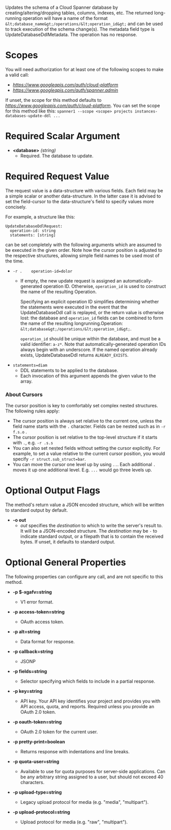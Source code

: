 Updates the schema of a Cloud Spanner database by
creating/altering/dropping tables, columns, indexes, etc. The returned
long-running operation will have a name of
the format `&lt;database_name&gt;/operations/&lt;operation_id&gt;` and can be used to
track execution of the schema change(s). The
metadata field type is
UpdateDatabaseDdlMetadata.  The operation has no response.
# Scopes

You will need authorization for at least one of the following scopes to make a valid call:

* *https://www.googleapis.com/auth/cloud-platform*
* *https://www.googleapis.com/auth/spanner.admin*

If unset, the scope for this method defaults to *https://www.googleapis.com/auth/cloud-platform*.
You can set the scope for this method like this: `spanner1 --scope <scope> projects instances-databases-update-ddl ...`
# Required Scalar Argument
* **&lt;database&gt;** *(string)*
    - Required. The database to update.
# Required Request Value

The request value is a data-structure with various fields. Each field may be a simple scalar or another data-structure.
In the latter case it is advised to set the field-cursor to the data-structure's field to specify values more concisely.

For example, a structure like this:
```
UpdateDatabaseDdlRequest:
  operation-id: string
  statements: [string]

```

can be set completely with the following arguments which are assumed to be executed in the given order. Note how the cursor position is adjusted to the respective structures, allowing simple field names to be used most of the time.

* `-r .    operation-id=dolor`
    - If empty, the new update request is assigned an
        automatically-generated operation ID. Otherwise, `operation_id`
        is used to construct the name of the resulting
        Operation.
        
        Specifying an explicit operation ID simplifies determining
        whether the statements were executed in the event that the
        UpdateDatabaseDdl call is replayed,
        or the return value is otherwise lost: the database and
        `operation_id` fields can be combined to form the
        name of the resulting
        longrunning.Operation: `&lt;database&gt;/operations/&lt;operation_id&gt;`.
        
        `operation_id` should be unique within the database, and must be
        a valid identifier: `a-z*`. Note that
        automatically-generated operation IDs always begin with an
        underscore. If the named operation already exists,
        UpdateDatabaseDdl returns
        `ALREADY_EXISTS`.
* `statements=diam`
    - DDL statements to be applied to the database.
    - Each invocation of this argument appends the given value to the array.


### About Cursors

The cursor position is key to comfortably set complex nested structures. The following rules apply:

* The cursor position is always set relative to the current one, unless the field name starts with the `.` character. Fields can be nested such as in `-r f.s.o` .
* The cursor position is set relative to the top-level structure if it starts with `.`, e.g. `-r .s.s`
* You can also set nested fields without setting the cursor explicitly. For example, to set a value relative to the current cursor position, you would specify `-r struct.sub_struct=bar`.
* You can move the cursor one level up by using `..`. Each additional `.` moves it up one additional level. E.g. `...` would go three levels up.


# Optional Output Flags

The method's return value a JSON encoded structure, which will be written to standard output by default.

* **-o out**
    - *out* specifies the *destination* to which to write the server's result to.
      It will be a JSON-encoded structure.
      The *destination* may be `-` to indicate standard output, or a filepath that is to contain the received bytes.
      If unset, it defaults to standard output.
# Optional General Properties

The following properties can configure any call, and are not specific to this method.

* **-p $-xgafv=string**
    - V1 error format.

* **-p access-token=string**
    - OAuth access token.

* **-p alt=string**
    - Data format for response.

* **-p callback=string**
    - JSONP

* **-p fields=string**
    - Selector specifying which fields to include in a partial response.

* **-p key=string**
    - API key. Your API key identifies your project and provides you with API access, quota, and reports. Required unless you provide an OAuth 2.0 token.

* **-p oauth-token=string**
    - OAuth 2.0 token for the current user.

* **-p pretty-print=boolean**
    - Returns response with indentations and line breaks.

* **-p quota-user=string**
    - Available to use for quota purposes for server-side applications. Can be any arbitrary string assigned to a user, but should not exceed 40 characters.

* **-p upload-type=string**
    - Legacy upload protocol for media (e.g. &#34;media&#34;, &#34;multipart&#34;).

* **-p upload-protocol=string**
    - Upload protocol for media (e.g. &#34;raw&#34;, &#34;multipart&#34;).
